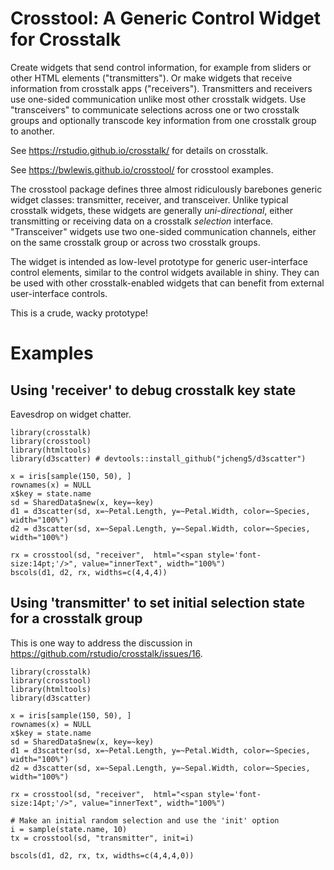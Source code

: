# Crosstool: A Generic Control Widget for Crosstalk

Create widgets that send control information, for example from sliders or other
HTML elements ("transmitters"). Or make widgets that receive information from
crosstalk apps ("receivers"). Transmitters and receivers use one-sided
communication unlike most other crosstalk widgets.  Use "transceivers" 
to communicate selections across one or two crosstalk groups and
optionally transcode key information from one crosstalk group to another.

See https://rstudio.github.io/crosstalk/ for details on crosstalk.

See https://bwlewis.github.io/crosstool/ for crosstool examples.

The crosstool package defines three almost ridiculously barebones generic
widget classes: transmitter, receiver, and transceiver. Unlike typical
crosstalk widgets, these widgets are generally _uni-directional_, either
transmitting or receiving data on a crosstalk _selection_ interface.
"Transceiver" widgets use two one-sided communication channels, either on the
same crosstalk group or across two crosstalk groups.

The widget is intended as low-level prototype for generic user-interface
control elements, similar to the control widgets available in shiny. They can
be used with other crosstalk-enabled widgets that can benefit from external
user-interface controls.

This is a crude, wacky prototype!

# Examples

## Using 'receiver' to debug crosstalk key state

Eavesdrop on widget chatter.

```{r}
library(crosstalk)
library(crosstool)
library(htmltools)
library(d3scatter) # devtools::install_github("jcheng5/d3scatter")

x = iris[sample(150, 50), ]
rownames(x) = NULL
x$key = state.name
sd = SharedData$new(x, key=~key)
d1 = d3scatter(sd, x=~Petal.Length, y=~Petal.Width, color=~Species, width="100%")
d2 = d3scatter(sd, x=~Sepal.Length, y=~Sepal.Width, color=~Species, width="100%")

rx = crosstool(sd, "receiver",  html="<span style='font-size:14pt;'/>", value="innerText", width="100%")
bscols(d1, d2, rx, widths=c(4,4,4))
```

## Using 'transmitter' to set initial selection state for a crosstalk group

This is one way to address the discussion in https://github.com/rstudio/crosstalk/issues/16.

```{r}
library(crosstalk)
library(crosstool)
library(htmltools)
library(d3scatter)

x = iris[sample(150, 50), ]
rownames(x) = NULL
x$key = state.name
sd = SharedData$new(x, key=~key)
d1 = d3scatter(sd, x=~Petal.Length, y=~Petal.Width, color=~Species, width="100%")
d2 = d3scatter(sd, x=~Sepal.Length, y=~Sepal.Width, color=~Species, width="100%")

rx = crosstool(sd, "receiver",  html="<span style='font-size:14pt;'/>", value="innerText", width="100%")

# Make an initial random selection and use the 'init' option
i = sample(state.name, 10)
tx = crosstool(sd, "transmitter", init=i)

bscols(d1, d2, rx, tx, widths=c(4,4,4,0))
```
